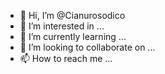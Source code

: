 - 👋 Hi, I’m @Cianurosodico
- 👀 I’m interested in ...
- 🌱 I’m currently learning ...
- 💞️ I’m looking to collaborate on ...
- 📫 How to reach me ...

<!---
Cianurosodico/Cianurosodico is a ✨ special ✨ repository because its `README.md` (this file) appears on your GitHub profile.
You can click the Preview link to take a look at your changes.
--->
